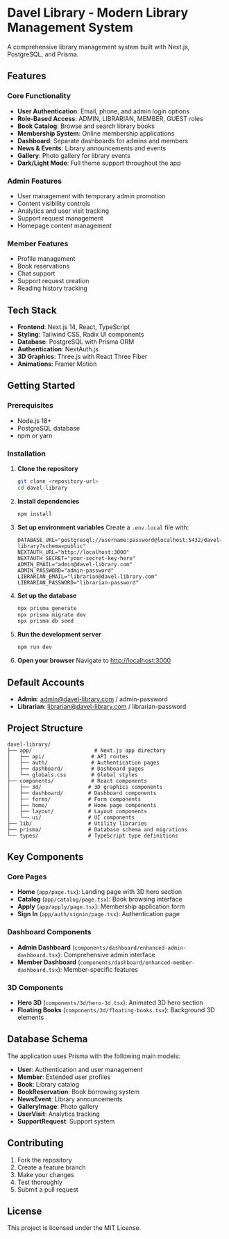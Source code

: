 # Davel Library - Modern Library Management System

A comprehensive library management system built with Next.js, PostgreSQL, and Prisma.

## Features

### Core Functionality
- **User Authentication**: Email, phone, and admin login options
- **Role-Based Access**: ADMIN, LIBRARIAN, MEMBER, GUEST roles
- **Book Catalog**: Browse and search library books
- **Membership System**: Online membership applications
- **Dashboard**: Separate dashboards for admins and members
- **News & Events**: Library announcements and events
- **Gallery**: Photo gallery for library events
- **Dark/Light Mode**: Full theme support throughout the app

### Admin Features
- User management with temporary admin promotion
- Content visibility controls
- Analytics and user visit tracking
- Support request management
- Homepage content management

### Member Features
- Profile management
- Book reservations
- Chat support
- Support request creation
- Reading history tracking

## Tech Stack

- **Frontend**: Next.js 14, React, TypeScript
- **Styling**: Tailwind CSS, Radix UI components
- **Database**: PostgreSQL with Prisma ORM
- **Authentication**: NextAuth.js
- **3D Graphics**: Three.js with React Three Fiber
- **Animations**: Framer Motion

## Getting Started

### Prerequisites
- Node.js 18+ 
- PostgreSQL database
- npm or yarn

### Installation

1. **Clone the repository**
   ```bash
   git clone <repository-url>
   cd davel-library
   ```

2. **Install dependencies**
   ```bash
   npm install
   ```

3. **Set up environment variables**
   Create a `.env.local` file with:
   ```env
   DATABASE_URL="postgresql://username:password@localhost:5432/davel-library?schema=public"
   NEXTAUTH_URL="http://localhost:3000"
   NEXTAUTH_SECRET="your-secret-key-here"
   ADMIN_EMAIL="admin@davel-library.com"
   ADMIN_PASSWORD="admin-password"
   LIBRARIAN_EMAIL="librarian@davel-library.com"
   LIBRARIAN_PASSWORD="librarian-password"
   ```

4. **Set up the database**
   ```bash
   npx prisma generate
   npx prisma migrate dev
   npx prisma db seed
   ```

5. **Run the development server**
   ```bash
   npm run dev
   ```

6. **Open your browser**
   Navigate to [http://localhost:3000](http://localhost:3000)

## Default Accounts

- **Admin**: admin@davel-library.com / admin-password
- **Librarian**: librarian@davel-library.com / librarian-password

## Project Structure

```
davel-library/
├── app/                    # Next.js app directory
│   ├── api/               # API routes
│   ├── auth/              # Authentication pages
│   ├── dashboard/         # Dashboard pages
│   └── globals.css        # Global styles
├── components/            # React components
│   ├── 3d/               # 3D graphics components
│   ├── dashboard/        # Dashboard components
│   ├── forms/            # Form components
│   ├── home/             # Home page components
│   ├── layout/           # Layout components
│   └── ui/               # UI components
├── lib/                  # Utility libraries
├── prisma/               # Database schema and migrations
└── types/                # TypeScript type definitions
```

## Key Components

### Core Pages
- **Home** (`app/page.tsx`): Landing page with 3D hero section
- **Catalog** (`app/catalog/page.tsx`): Book browsing interface
- **Apply** (`app/apply/page.tsx`): Membership application form
- **Sign In** (`app/auth/signin/page.tsx`): Authentication page

### Dashboard Components
- **Admin Dashboard** (`components/dashboard/enhanced-admin-dashboard.tsx`): Comprehensive admin interface
- **Member Dashboard** (`components/dashboard/enhanced-member-dashboard.tsx`): Member-specific features

### 3D Components
- **Hero 3D** (`components/3d/hero-3d.tsx`): Animated 3D hero section
- **Floating Books** (`components/3d/floating-books.tsx`): Background 3D elements

## Database Schema

The application uses Prisma with the following main models:
- **User**: Authentication and user management
- **Member**: Extended user profiles
- **Book**: Library catalog
- **BookReservation**: Book borrowing system
- **NewsEvent**: Library announcements
- **GalleryImage**: Photo gallery
- **UserVisit**: Analytics tracking
- **SupportRequest**: Support system

## Contributing

1. Fork the repository
2. Create a feature branch
3. Make your changes
4. Test thoroughly
5. Submit a pull request

## License

This project is licensed under the MIT License.
